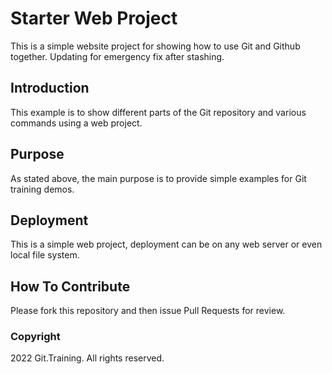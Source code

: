 # Starter Web Project

This is a simple website project for
showing how to use Git and Github together.
Updating for emergency fix after stashing.

## Introduction

This example is to show different parts
of the Git repository and various commands
using a web project.

## Purpose

As stated above, the main purpose is to
provide simple examples for Git training
demos.

## Deployment

This is a simple web project, deployment
can be on any web server or even local
file system.

## How To Contribute

Please fork this repository and then issue
Pull Requests for review.

### Copyright

2022 Git.Training. All rights reserved.